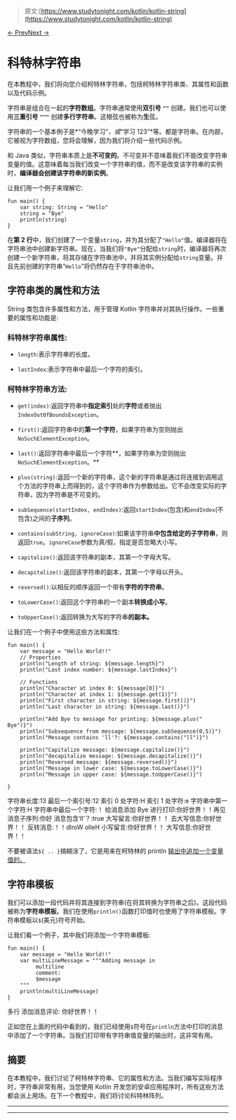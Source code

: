 > 原文:[https://www.studytonight.com/kotlin/kotlin-string](https://www.studytonight.com/kotlin/kotlin-string)

[← Prev](/kotlin/kotlin-continue-break-and-repeat-statement "Continue, Break & Repeat")[Next →](/kotlin/kotlin-array "Kotlin Array")

# 科特林字符串

在本教程中，我们将向您介绍柯特林字符串，包括柯特林字符串类、其属性和函数以及代码示例。

字符串是组合在一起的**字符数组**。字符串通常使用**双引号** **`""`** 创建。我们也可以使用**三重引号** **`"""`** 创建**多行字符串**。这根弦也被称为**生**弦。

字符串的一个基本例子是*“今晚学习”*，或*“学习 123”*等。都是字符串。在内部，它被视为字符数组，您将会理解，因为我们将介绍一些代码示例。

和 Java 类似，字符串本质上是**不可变的**。不可变并不意味着我们不能改变字符串变量的值。这意味着每当我们改变一个字符串的值，而不是改变该字符串的实例时，**编译器会创建该字符串的新实例**。

让我们用一个例子来理解它:

```
fun main() {
    var string: String = "Hello"
    string = "Bye"
    println(string)
}
```

在**第 2 行**中，我们创建了一个变量`string`，并为其分配了`"Hello"`值。编译器将在字符串池中创建新字符串。现在，当我们将`"Bye"`分配给`string`时，编译器将再次创建一个新字符串，将其存储在字符串池中，并将其实例分配给`string`变量。并且先前创建的字符串“`Hello`”将仍然存在于字符串池中。

## 字符串类的属性和方法

String 类包含许多属性和方法，用于管理 Kotlin 字符串并对其执行操作。一些重要的属性和功能是:

### 科特林字符串属性:

*   `length`:表示字符串的长度。

*   `lastIndex`:表示字符串中最后一个字符的索引。

### 柯特林字符串方法:

*   `get(index)`:返回字符串中**指定索引**处的**字符**或者抛出`IndexOutOfBoundsException`。

*   `first()`:返回字符串中的**第一个字符**，如果字符串为空则抛出`NoSuchElementException`。

*   `last()`:返回字符串中最后一个字符**，如果字符串为空则抛出`NoSuchElementException`。**

*   `plus(string)`:返回一个新的字符串，这个新的字符串是通过将连接到调用这个方法的字符串上而得到的，这个字符串作为参数给出。它不会改变实际的字符串，因为字符串是不可变的。

*   `subSequence(startIndex, endIndex)`:返回`startIndex`(包含)和`endIndex`(不包含)之间的**子序列**。

*   `contains(subString, ignoreCase)`:如果该字符串**中包含给定的子字符串**，则返回`true`。`ignoreCase`参数为真/假，指定是否忽略大小写。

*   `capitalize()`:返回该字符串的副本，其第一个字母大写。

*   `decapitalize()`:返回该字符串的副本，其第一个字母以开头。

*   `reversed()`:以相反的顺序返回一个带有**字符的字符串**。

*   `toLowerCase()`:返回这个字符串的一个副本**转换成小写**。

*   `toUpperCase()`:返回转换为大写的字符串**的副本。**

让我们在一个例子中使用这些方法和属性:

```
fun main() {
    var message = "Hello World!!"
    // Properties
    println("Length of string: ${message.length}")
    println("Last index number: ${message.lastIndex}")

    // Functions
    println("Character at index 0: ${message[0]}")
    println("Character at index 1: ${message.get(1)}")
    println("First character in string: ${message.first()}")
    println("Last character in string: ${message.last()}")

    println("Add Bye to message for printing: ${message.plus(" Bye")}")
    println("Subsequence from message: ${message.subSequence(0,5)}")
    println("Message contains 'll'?: ${message.contains("ll")}")

    println("Capitalize message: ${message.capitalize()}")
    println("decapitalize message: ${message.decapitalize()}")
    println("Reversed message: ${message.reversed()}")
    println("Message in lower case: ${message.toLowerCase()}")
    println("Message in upper case: ${message.toUpperCase()}")

}
```

字符串长度:13
最后一个索引号:12
索引 0 处字符:H
索引 1 处字符:e
字符串中第一个字符:H
字符串中最后一个字符:！
给消息添加 Bye 进行打印:你好世界！！再见
消息子序列:你好
消息包含‘ll’？:true
大写留言:你好世界！！
去大写信息:你好世界！！
反转消息:！！dlroW olleH
小写留言:你好世界！！
大写信息:你好世界！！

不要被语法`${ .. }`搞糊涂了，它是用来在柯特林的 println [输出中追加一个变量值的。](https://www.studytonight.com/kotlin/kotlin-input-and-output)

## 字符串模板

我们可以添加一段代码并将其连接到字符串(在将其转换为字符串之后)。这段代码被称为**字符串模板**。我们在使用`println()`函数打印值时也使用了字符串模板。字符串模板以`$`(美元)符号开始。

让我们看一个例子，其中我们将添加一个字符串模板:

```
fun main() {
    var message = "Hello World!!"
    var multiLineMessage = """Adding message in
         multiline
         comment: 
         $message
    """
    println(multiLineMessage)
}
```

多行
添加消息评论:
你好世界！！

正如您在上面的代码中看到的，我们已经使用`$`符号在`println`方法中打印的消息中添加了一个字符串。当我们打印带有字符串值变量的输出时，这非常有用。

## 摘要

在本教程中，我们讨论了柯特林字符串、它的属性和方法。当我们编写实际程序时，字符串非常有用，当您使用 Kotlin 开发您的安卓应用程序时，所有这些方法都会派上用场。在下一个教程中，我们将讨论科特林阵列。

* * *

* * *